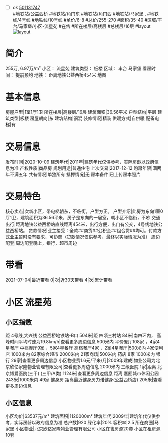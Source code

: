 - [ ] ok [501131747](https://bj.5i5j.com/ershoufang/501131747.html)  
 #地铁站/公益西桥 #地铁站/角门东 #地铁站/角门西 #地铁站/马家堡 ,  #地铁线/4号线 #地铁线/10号线
#单价/6-8 #总价/255-270 #面积/35-40   #区域/丰台/马家堡/小区-流星苑 #在售 #所在楼层/高楼层 #总楼层/16层 #layout 
![layout](http://image2a.5i5j.com/bdir/layout/b03bf08dd9c04ea39aeb7a2829264553.JPG_P5.jpg) 
# 简介 
 255万,  6.97万/m² 
小区： 流星苑
建筑类型： 板楼
区域： 丰台 马家堡
看房时间： 提前预约
地铁： 距离地铁公益西桥454米 地图
# 基本信息 
 房屋户型|1室1厅1卫
所在楼层|高楼层/16层
建筑面积|36.56平米
户型结构|平层
建筑类型|板楼
房屋朝向|东
建筑结构|钢混
装修情况|精装
供暖方式|自供暖
配备电梯|有
# 交易信息 
 发布时间|2020-10-09
建筑年代|2011年|建筑年代仅供参考，实际房龄以政府信息为准
产权性质|商品房
规划用途|普通住宅
上次交易|2017-12-12
购房年限|满两年不满五年
共有情况|单独所有
抵押情况|无
房本备件|已上传房本照片
# 交易特色 
 核心卖点|次新小区，带电梯朝东，不临街，户型方正。
户型介绍|此房为东向1室0厅1卫，建筑面积为36.56平米，房子是东向的一居室，朝小区不临街，不吵
交通出行|距离地铁公益西桥站直线距离454米，出行方便，出门有公交，4号线地铁公益西桥站。
贷款情况|业主接受：全款##商贷##公积金##组合贷##均可。付款方式业主暂时没有要求，可协商（贷款情况仅供参考，最终以实际情况为准）
周边配套|周边配套晚上，银行，超市周边
# 带看 
 2021-07-04|最近带看	 0|次|近30天带看	 4|次|累计带看
# 小区 流星苑
## 小区指数 
 距 4号线,大兴线 公益西桥地铁站-B口 504米|距 四顷三村站 84米|南四环内， 高峰时间平均时速为19.8km/h|查看更多周边信息
500米内 平价餐厅108家 ，4家4星餐厅
中档餐厅9家 ，5家4星餐厅
高档餐厅4家 ，2家4星餐厅|500米内 4家便利店
1000米内 82家综合超市
2000米内 21家商场|500米内 药店 8家
1000米内 银行 29家|查看更多周边信息
小区物业费1.6元/平米/月|2009年建成|物业公司为北京欣亿家隆物业管理有限公司|查看更多周边信息
2000米内 三级医院 1家|距离 北京博爱医院(三甲) (三甲/A类) 1124米|查看更多周边信息
距离 嘉囿城市休闲公园 243米|1000米内 49家 健身房
距离最近健身房力诺健身(公益西桥店) 205米|查看更多周边信息
## 小区信息 
 小区均价|63537元/m²
建筑面积|1120000m²
建筑年代|2009年|建筑年代仅供参考，实际房龄以政府信息为准
总户数|920
绿化率|20%
容积率|2.5
所在商圈|马家堡
小区物业|北京欣亿家隆物业管理有限公司
小区在售房源20套
小区在租房源10套
